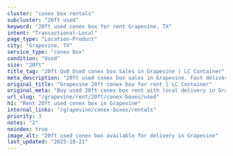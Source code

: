 ```yaml
---
cluster: "conex box rentals"
subcluster: "20ft used"
keyword: "20ft used conex box for rent Grapevine, TX"
intent: "Transactional-Local"
page_type: "Location-Product"
city: "Grapevine, TX"
service_type: "conex box"
condition: "Used"
size: "20ft"
title_tag: "20ft Qu0 Used conex box Sales in Grapevine | LC Container"
meta_description: "20ft used conex box sales in Grapevine. Fast delivery, competitive pricing. Serving conex boxes area. Quote ID: QHT. Call (214) 524-4168 for your free quote today."
original_title: "Grapevine 20ft conex box for rent | LC Container"
original_meta: "Buy used 20ft conex box rent with local delivery in Grapevine, TX. LC Container — local Since 2003. Request a fast quote today."
url_slug: "/grapevine/rent/20ft/conex-boxes/used"
h1: "Rent 20ft used conex box in Grapevine"
internal_links: "/grapevine/conex-boxes/rentals"
priority: 3
notes: "2"
noindex: true
image_alt: "20ft used conex box available for delivery in Grapevine"
last_updated: "2025-10-21"
---
```


<!-- TODO: Add unique city/inventory copy, images, and internal links here. -->
